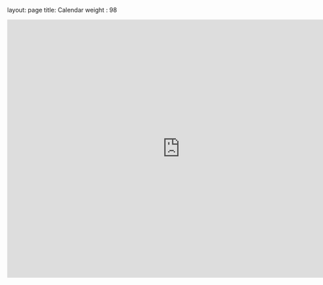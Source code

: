 layout: page
title: Calendar
weight : 98
<iframe src="https://calendar.google.com/calendar/embed?src=63056fe2b59d377d23ebf71dd862a05a38799e8f893f225f4ddadfbf63de2aa3%40group.calendar.google.com&ctz=Europe%2FLondon" style="border: 0" width="800" height="600" frameborder="0" scrolling="no"></iframe>
